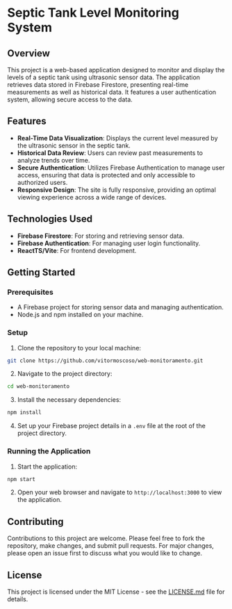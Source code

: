 # Septic Tank Level Monitoring System

## Overview
This project is a web-based application designed to monitor and display the levels of a septic tank using ultrasonic sensor data. The application retrieves data stored in Firebase Firestore, presenting real-time measurements as well as historical data. It features a user authentication system, allowing secure access to the data.

## Features
- **Real-Time Data Visualization**: Displays the current level measured by the ultrasonic sensor in the septic tank.
- **Historical Data Review**: Users can review past measurements to analyze trends over time.
- **Secure Authentication**: Utilizes Firebase Authentication to manage user access, ensuring that data is protected and only accessible to authorized users.
- **Responsive Design**: The site is fully responsive, providing an optimal viewing experience across a wide range of devices.

## Technologies Used
- **Firebase Firestore**: For storing and retrieving sensor data.
- **Firebase Authentication**: For managing user login functionality.
- **ReactTS/Vite**: For frontend development.

## Getting Started

### Prerequisites
- A Firebase project for storing sensor data and managing authentication.
- Node.js and npm installed on your machine.

### Setup
1. Clone the repository to your local machine:
```bash
git clone https://github.com/vitormoscoso/web-monitoramento.git
```
2. Navigate to the project directory:
```bash
cd web-monitoramento
```
3. Install the necessary dependencies:
```bash
npm install
```
4. Set up your Firebase project details in a `.env` file at the root of the project directory.

### Running the Application
1. Start the application:
```bash
npm start
```
2. Open your web browser and navigate to `http://localhost:3000` to view the application.

## Contributing
Contributions to this project are welcome. Please feel free to fork the repository, make changes, and submit pull requests. For major changes, please open an issue first to discuss what you would like to change.

## License
This project is licensed under the MIT License - see the [LICENSE.md](LICENSE) file for details.
